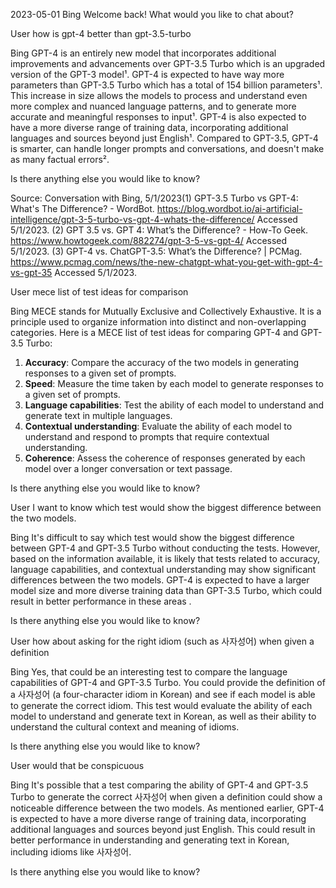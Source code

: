 2023-05-01
Bing
Welcome back! What would you like to chat about?

User
how is gpt-4 better than gpt-3.5-turbo

Bing
GPT-4 is an entirely new model that incorporates additional improvements and advancements over GPT-3.5 Turbo which is an
upgraded version of the GPT-3 model¹. GPT-4 is expected to have way more parameters than GPT-3.5 Turbo which has a total
of 154 billion parameters¹. This increase in size allows the models to process and understand even more complex and
nuanced language patterns, and to generate more accurate and meaningful responses to input¹. GPT-4 is also expected to
have a more diverse range of training data, incorporating additional languages and sources beyond just English¹.
Compared to GPT-3.5, GPT-4 is smarter, can handle longer prompts and conversations, and doesn't make as many factual
errors².

Is there anything else you would like to know?

Source: Conversation with Bing, 5/1/2023(1) GPT-3.5 Turbo vs GPT-4: What's The Difference? -
WordBot. https://blog.wordbot.io/ai-artificial-intelligence/gpt-3-5-turbo-vs-gpt-4-whats-the-difference/ Accessed
5/1/2023.
(2) GPT 3.5 vs. GPT 4: What’s the Difference? - How-To Geek. https://www.howtogeek.com/882274/gpt-3-5-vs-gpt-4/ Accessed
5/1/2023.
(3) GPT-4 vs. ChatGPT-3.5: What’s the Difference? |
PCMag. https://www.pcmag.com/news/the-new-chatgpt-what-you-get-with-gpt-4-vs-gpt-35 Accessed 5/1/2023.

User
mece list of test ideas for comparison

Bing
MECE stands for Mutually Exclusive and Collectively Exhaustive. It is a principle used to organize information into
distinct and non-overlapping categories. Here is a MECE list of test ideas for comparing GPT-4 and GPT-3.5 Turbo:

1. **Accuracy**: Compare the accuracy of the two models in generating responses to a given set of prompts.
2. **Speed**: Measure the time taken by each model to generate responses to a given set of prompts.
3. **Language capabilities**: Test the ability of each model to understand and generate text in multiple languages.
4. **Contextual understanding**: Evaluate the ability of each model to understand and respond to prompts that require
   contextual understanding.
5. **Coherence**: Assess the coherence of responses generated by each model over a longer conversation or text passage.

Is there anything else you would like to know?

User
I want to know which test would show the biggest difference between the two models.

Bing
It's difficult to say which test would show the biggest difference between GPT-4 and GPT-3.5 Turbo without conducting
the tests. However, based on the information available, it is likely that tests related to accuracy, language
capabilities, and contextual understanding may show significant differences between the two models. GPT-4 is expected to
have a larger model size and more diverse training data than GPT-3.5 Turbo, which could result in better performance in
these areas .

Is there anything else you would like to know?

User
how about asking for the right idiom (such as 사자성어) when given a definition

Bing
Yes, that could be an interesting test to compare the language capabilities of GPT-4 and GPT-3.5 Turbo. You could
provide the definition of a 사자성어 (a four-character idiom in Korean) and see if each model is able to generate the
correct idiom. This test would evaluate the ability of each model to understand and generate text in Korean, as well as
their ability to understand the cultural context and meaning of idioms.

Is there anything else you would like to know?

User
would that be conspicuous

Bing
It's possible that a test comparing the ability of GPT-4 and GPT-3.5 Turbo to generate the correct 사자성어 when given a
definition could show a noticeable difference between the two models. As mentioned earlier, GPT-4 is expected to have a
more diverse range of training data, incorporating additional languages and sources beyond just English. This could
result in better performance in understanding and generating text in Korean, including idioms like 사자성어.

Is there anything else you would like to know?
